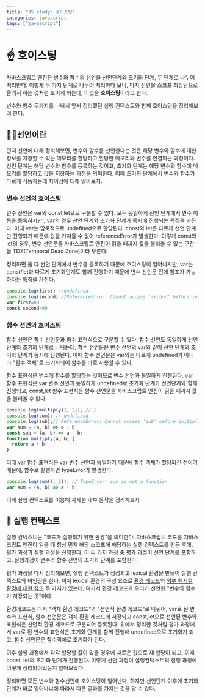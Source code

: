 ```yaml
---
title: "JS study: 호이스팅"
categories: javascript
tags: ["javascript"]
---
```


# ☝ 호이스팅

자바스크립트 엔진은 변수와 함수의 선언을 선언단계와 초기화 단계, 두 단계로 나누어 처리한다. 이렇게 두 가지 단계로 나누어 처리하다 보니, 마치 선언을 스코프 최상단으로 올려서 하는 것처럼 보이게 되는데, 이것을 **호이스팅**이라고 한다. 

변수와 함수 두가지를 나눠서 앞서 정리했던 실행 컨텍스트와 함께 호이스팅을 정리해보려 한다.



## 🙋‍♂️선언이란

먼저 선언에 대해 정리해보면, 변수와 함수를 선언한다는 것은 해당 변수와 함수에 대한 정보를 저장할 수 있는 메모리를 할당하고 할당한 메모리와 변수를 연결하는 과정이다. 선언 단계는 해당 변수와 함수를 등록하는 것이고, 초기화 단계는 해당 변수와 함수에 메모리를 할당하고 값을 저장하는 과정을 의미한다. 이때 초기화 단계에서 변수와 함수가 다르게 작동하는데 차이점에 대해 알아보자.



### 변수 선언의 호이스팅

변수 선언은 var와 const,let으로 구분할 수 있다. 모두 동일하게 선언 단계에서 변수 이름을 등록하지만 , var의 경우 선언 단계와 초기화 단계가 동시에 진행되는 특징을 가진다. 이때 var는 암묵적으로 undefined으로 할당된다. const와 let은 다르게 선언 단계만 진행되기 때문에 값을 가져올 수 없어 referenceError가 발생한다. 이렇게 const와 let의 경우, 변수 선언문을 자바스크립트 엔진이 읽을 때까지 값을 불러올 수 없는 구간을 TDZ(Temporal Dead Zone)이라 부른다.

정리하면 둘 다 선언 단계에서 변수를 등록하기 때문에 호이스팅이 일어나지만, var는 const/let과 다르게 초기화단계도 함께 진행하기 때문에 변수 선언문 전에 참조가 가능하다는 특징을 가진다.

```javascript
console.log(first) //undefined
console.log(second) //ReferenceError: Cannot access 'second' before initialization
var first=80
const second=90
```



### 함수 선언의 호이스팅

함수 선언은 함수 선언문과 함수 표현식으로 구분할 수 있다. 함수 선언도 동일하게 선언 단계와 초기화 단계로 나뉘는데, 함수 선언문은 변수 선언의 var와 같이 선언 단계와 초기화 단계가 동시에 진행된다. 이때 함수 선언문은 var와는 다르게 undefined가 아니라 "함수 객체"로 초기화되어 함수를 바로 사용할 수 있다. 

함수 표현식은 변수에 함수를 할당하는 것이므로 변수 선언과 동일하게 진행된다. var 함수 표현식은 var 변수 선언과 동일하게 undefined로 초기화 단계가 선언단계와 함께 진행되고, const,let 함수 표현식은 함수 선언문을 자바스크립트 엔진이 읽을 때까지 값을 불러올 수 없다. 

```javascript
console.log(multiply(1, 2)); // 2
console.log(sum); // undefined
console.log(sub);// ReferenceError: Cannot access 'sub' before initialization
var sum = (a, b) => a + b;
const sub = (a, b) => a - b;
function multiply(a, b) {
  return a * b;
}

```



이때 var 함수 표현식은 var 변수 선언과 동일하기 때문에 함수 객체가 할당되긴 전이기 때문에, 함수로 실행하면 typeError가 발생한다.

``` javascript
console.log(sum(1, 2)); // TypeError: sum is not a function
var sum = (a, b) => a + b;
```

이제 실행 컨텍스트를 이용해 자세한 내부 동작을 정리해보자



## 📰 실행 컨텍스트 

실행 컨텍스트는 "코드가 실행되기 위한 환경"을 의미한다. 자바스크립트 코드를 자바스크립트 엔진이 읽을 때 항상 먼저 해당 스코프에 해당하는 실행 컨텍스트를 만든 후에, 평가 과정과 실행 과정을 진행한다. 이 두 가지 과정 중 평가 과정이  선언 단계를 포함하고, 실행과정이 변수와 함수 선언의 초기화 단계를 포함한다. 

평가 과정을 다시 정리해보면, 실행 컨텍스트가 생성되고 lexical 환경을 만들어 실행 컨텍스트와 바인딩을 한다. 이때 lexical 환경의 구성 요소로 <u>환경 레코드</u>와 <u>외부 렉시컬 환경에 대한 참조</u> 두 가지가 있는데, 여기서 환경 레코드가 우리가 선언한 "변수와 함수가 저장되는 곳"이다. 

환경레코드는 다시 "객체 환경 레코드"와 "선언적 환경 레코드"로 나뉘어,  var로 된 변수와 표현식, 함수 선언문은 객체 환경 레코드에 저장되고 const,let으로 선언된 변수와 표현식은 선언적 환경 레코드로 구분되어 등록된다. 위에서 정리한 것처럼 평가 과정에서 var로 된 변수와 표현식은 초기화 단계를 함께 진행해 undefined으로 초기화가 되고, 함수 선언문은 함수객체로 초기화가 된다.

이후 실행 과정에서 각각 할당할 값이 있을 경우에 새로운 값으로 재 할당이 되고, 이때 const, let의 초기화 단계가 진행된다. 이렇게 선언 과정이 실행컨텍스트의 진행 과정에 어떻게 정리되어있는지 알아보았다. 

정리하면 모든 변수와 함수선언에 호이스팅이 일어난다. 하지만 선언단계 이후에 초기화 단계가 바로 일어나냐에 따라서 다른 결과를 가지는 것을 알 수 있다. 

